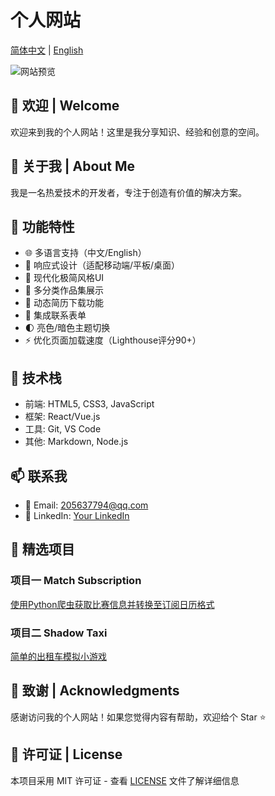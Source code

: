 # 个人网站

[简体中文](README.zh.md) | [English](README.md)

![网站预览](assets/img/review.jpg)

## 👋 欢迎 | Welcome

欢迎来到我的个人网站！这里是我分享知识、经验和创意的空间。

## 🎯 关于我 | About Me

我是一名热爱技术的开发者，专注于创造有价值的解决方案。

## 🧩 功能特性

- 🌐 多语言支持（中文/English）
- 📱 响应式设计（适配移动端/平板/桌面）
- 🎨 现代化极简风格UI
- 📂 多分类作品集展示
- 📄 动态简历下载功能
- 📧 集成联系表单
- 🌓 亮色/暗色主题切换
- ⚡ 优化页面加载速度（Lighthouse评分90+）

## 🔧 技术栈

- 前端: HTML5, CSS3, JavaScript
- 框架: React/Vue.js
- 工具: Git, VS Code
- 其他: Markdown, Node.js

## 📫 联系我

- 📧 Email: 205637794@qq.com
- 💼 LinkedIn: [Your LinkedIn](https://www.linkedin.com/in/%E4%BD%B3%E7%BB%8D-%E9%99%88-5950ba347/)

<!-- ## 📝 最新博客 | Latest Posts

- [文章标题 1 | Post Title 1](link-to-post-1)
- [文章标题 2 | Post Title 2](link-to-post-2)
- [文章标题 3 | Post Title 3](link-to-post-3) 
-->

## 🌟 精选项目

### 项目一 Match Subscription
[使用Python爬虫获取比赛信息并转换至订阅日历格式](https://github.com/Adamchen566/VCT-matches-to-iCal)

### 项目二 Shadow Taxi
[简单的出租车模拟小游戏](https://github.com/JiashaoC566/ShadowTaxi)



## 🙏 致谢 | Acknowledgments

感谢访问我的个人网站！如果您觉得内容有帮助，欢迎给个 Star ⭐️

## 📄 许可证 | License

本项目采用 MIT 许可证 - 查看 [LICENSE](LICENSE) 文件了解详细信息